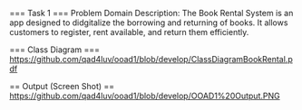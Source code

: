 === Task 1 === 
Problem Domain Description: The Book Rental System is an app designed to didgitalize the borrowing and returning of books. 
It allows customers to register, rent available, and return them efficiently.

=== Class Diagram ===
https://github.com/qad4luv/ooad1/blob/develop/ClassDiagramBookRental.pdf

== Output (Screen Shot) ==
https://github.com/qad4luv/ooad1/blob/develop/OOAD1%20Output.PNG
